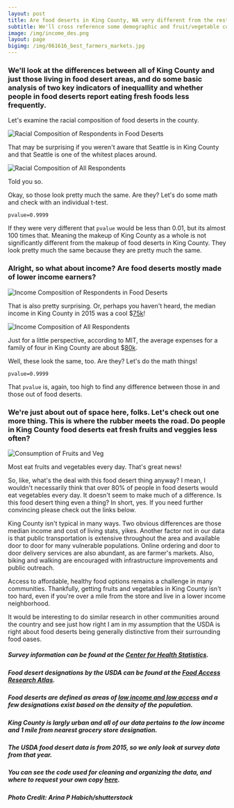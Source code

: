 ```yaml
---
layout: post
title: Are food deserts in King County, WA very different from the rest of King County?
subtitle: We'll cross reference some demographic and fruit/vegetable consumption data from behavioral health surveys conducted by the Center for Health Statistics, a Division of Disease Control and Health Statistics at the Washington State Department of Health, with information on food deserts from the USDA.
image: /img/income_des.png
layout: page
bigimg: /img/061616_best_farmers_markets.jpg
---
```


### We'll look at the differences between all of King County and just those living in food desert areas, and do some basic analysis of two key indicators of inequallity and whether people in food deserts report eating fresh foods less frequently.

Let's examine the racial composition of food deserts in the county.

![Racial Composition of Respondents in Food Deserts](/img/race_des.png)

That may be surprising if you weren't aware that Seattle is in King County and that Seattle is one of the whitest places around.

![Racial Composition of All Respondents](/img/race_total.png)

Told you so.

Okay, so those look pretty much the same. Are they? Let's do some math and check with an individual t-test.

`pvalue=0.9999`

If they were very different that `pvalue` would be less than 0.01, but its almost 100 times that. Meaning the makeup of King County as a whole is not significantly different from the makeup of food deserts in King County. They look pretty much the same because they are pretty much the same.

### Alright, so what about income? Are food deserts mostly made of lower income earners?

![Income Composition of Respondents in Food Deserts](/img/income_des.png)

That is also pretty surprising. Or, perhaps you haven't heard, the median income in King County in 2015 was a cool $[75k](https://www.kingcounty.gov/independent/forecasting/King%20County%20Economic%20Indicators/Household%20Income.aspx)!

![Income Composition of All Respondents](/img/income_total.png)

Just for a little perspective, according to MIT, the average expenses for a family of four in King County are about $[80k](http://livingwage.mit.edu/counties/53033).

Well, these look the same, too. Are they? Let's do the math things!

`pvalue=0.9999`

That `pvalue` is, again, too high to find any difference between those in and those out of food deserts.

### We're just about out of space here, folks. Let's check out one more thing. This is where the rubber meets the road. Do people in King County food deserts eat fresh fruits and veggies less often?

![Consumption of Fruits and Veg](/img/consumption.png)

Most eat fruits and vegetables every day. That's great news! 

So, like, what's the deal with this food desert thing anyway? I mean, I wouldn't necessarily think that over 80% of people in food deserts would eat vegetables every day. It doesn't seem to make much of a difference. Is this food desert thing even a thing? In short, yes. If you need further convincing please check out the links below. 

King County isn't typical in many ways. Two obvious differences are those median income and cost of living stats, yikes. Another factor not in our data is that public transportation is extensive throughout the area and available door to door for many vulnerable populations. Online ordering and door to door delivery services are also abundant, as are farmer's markets. Also, biking and walking are encouraged with infrastructure improvements and public outreach. 

Access to affordable, healthy food options remains a challenge in many communities. Thankfully, getting fruits and vegetables in King County isn't too hard, even if you're over a mile from the store and live in a lower income neighborhood. 

It would be interesting to do similar research in other communities around the country and see just how right I am in my assumption that the USDA is right about food deserts being generally distinctive from their surrounding food oases.


##### Survey information can be found at the [Center for Health Statistics](https://www.doh.wa.gov/DataandStatisticalReports/DataSystems/BehavioralRiskFactorSurveillanceSystemBRFSS).

##### Food desert designations by the USDA can be found at the [Food Access Research Atlas](https://www.ers.usda.gov/data-products/food-access-research-atlas).

##### Food deserts are defined as areas of [low income and low access](https://www.ers.usda.gov/webdocs/publications/93141/eib%20209%20summary.pdf?v=6737.3) and a few designations exist based on the density of the population.

##### King County is largly urban and all of our data pertains to the low income and 1 mile from nearest grocery store designation.

##### The USDA food desert data is from 2015, so we only look at survey data from that year.

#####  You can see the code used for cleaning and organizing the data, and where to request your own copy [here](https://github.com/llpk79/Project_Blog_Post/blob/master/main.py).

##### Photo Credit: Arina P Habich/shutterstock
